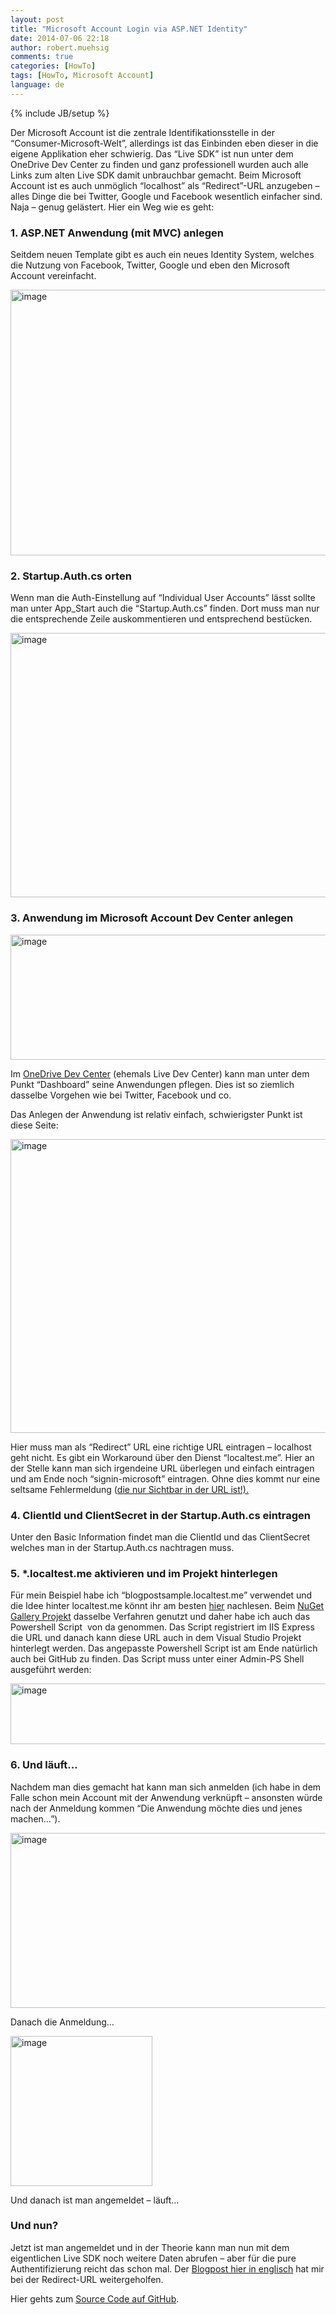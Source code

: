 ```yaml
---
layout: post
title: "Microsoft Account Login via ASP.NET Identity"
date: 2014-07-06 22:18
author: robert.muehsig
comments: true
categories: [HowTo]
tags: [HowTo, Microsoft Account]
language: de
---
```

{% include JB/setup %}
<p>Der Microsoft Account ist die zentrale Identifikationsstelle in der “Consumer-Microsoft-Welt”, allerdings ist das Einbinden eben dieser in die eigene Applikation eher schwierig. Das “Live SDK” ist nun unter dem OneDrive Dev Center zu finden und ganz professionell wurden auch alle Links zum alten Live SDK damit unbrauchbar gemacht. Beim Microsoft Account ist es auch unmöglich “localhost” als “Redirect”-URL anzugeben – alles Dinge die bei Twitter, Google und Facebook wesentlich einfacher sind. Naja – genug gelästert. Hier ein Weg wie es geht:</p> <h3>1. ASP.NET Anwendung (mit MVC) anlegen</h3> <p>Seitdem neuen Template gibt es auch ein neues Identity System, welches die Nutzung von Facebook, Twitter, Google und eben den Microsoft Account vereinfacht.</p> <p><a href="{{BASE_PATH}}/assets/wp-images-de/image2028.png"><img title="image" style="border-top: 0px; border-right: 0px; background-image: none; border-bottom: 0px; padding-top: 0px; padding-left: 0px; border-left: 0px; display: inline; padding-right: 0px" border="0" alt="image" src="{{BASE_PATH}}/assets/wp-images-de/image_thumb1164.png" width="570" height="425"></a></p> <h3>2. Startup.Auth.cs orten</h3> <p>Wenn man die Auth-Einstellung auf “Individual User Accounts” lässt sollte man unter App_Start auch die “Startup.Auth.cs” finden. Dort muss man nur die entsprechende Zeile auskommentieren und entsprechend bestücken.</p> <p><a href="{{BASE_PATH}}/assets/wp-images-de/image2029.png"><img title="image" style="border-top: 0px; border-right: 0px; background-image: none; border-bottom: 0px; padding-top: 0px; padding-left: 0px; border-left: 0px; display: inline; padding-right: 0px" border="0" alt="image" src="{{BASE_PATH}}/assets/wp-images-de/image_thumb1165.png" width="570" height="423"></a></p> <h3>3. Anwendung im Microsoft Account Dev Center anlegen</h3> <p><a href="{{BASE_PATH}}/assets/wp-images-de/image2030.png"><img title="image" style="border-top: 0px; border-right: 0px; background-image: none; border-bottom: 0px; padding-top: 0px; padding-left: 0px; border-left: 0px; display: inline; padding-right: 0px" border="0" alt="image" src="{{BASE_PATH}}/assets/wp-images-de/image_thumb1166.png" width="570" height="200"></a></p> <p>Im <a href="http://msdn.microsoft.com/en-us/onedrive/">OneDrive Dev Center</a> (ehemals Live Dev Center) kann man unter dem Punkt “Dashboard” seine Anwendungen pflegen. Dies ist so ziemlich dasselbe Vorgehen wie bei Twitter, Facebook und co.</p> <p>Das Anlegen der Anwendung ist relativ einfach, schwierigster Punkt ist diese Seite:</p> <p><a href="{{BASE_PATH}}/assets/wp-images-de/image2031.png"><img title="image" style="border-top: 0px; border-right: 0px; background-image: none; border-bottom: 0px; padding-top: 0px; padding-left: 0px; border-left: 0px; display: inline; padding-right: 0px" border="0" alt="image" src="{{BASE_PATH}}/assets/wp-images-de/image_thumb1167.png" width="570" height="470"></a></p> <p>Hier muss man als “Redirect” URL eine richtige URL eintragen – localhost geht nicht. Es gibt ein Workaround über den Dienst “localtest.me”. Hier an der Stelle kann man sich irgendeine URL überlegen und einfach eintragen und am Ende noch “signin-microsoft” eintragen. Ohne dies kommt nur eine seltsame Fehlermeldung (<u>die nur Sichtbar in der URL ist!).</u></p> <h3>4. ClientId und ClientSecret in der Startup.Auth.cs eintragen</h3> <p>Unter den Basic Information findet man die ClientId und das ClientSecret welches man in der Startup.Auth.cs nachtragen muss.</p> <h3>5. *.localtest.me aktivieren und im Projekt hinterlegen</h3> <p>Für mein Beispiel habe ich “blogpostsample.localtest.me” verwendet und die Idee hinter localtest.me könnt ihr am besten <a href="http://readme.localtest.me/">hier</a> nachlesen. Beim <a href="https://github.com/NuGet/NuGetGallery/blob/master/tools/Enable-LocalTestMe.ps1">NuGet Gallery Projekt</a> dasselbe Verfahren genutzt und daher habe ich auch das Powershell Script&nbsp; von da genommen. Das Script registriert im IIS Express die URL und danach kann diese URL auch in dem Visual Studio Projekt hinterlegt werden. Das angepasste Powershell Script ist am Ende natürlich auch bei GitHub zu finden. Das Script muss unter einer Admin-PS Shell ausgeführt werden:</p> <p><a href="{{BASE_PATH}}/assets/wp-images-de/image2032.png"><img title="image" style="border-top: 0px; border-right: 0px; background-image: none; border-bottom: 0px; padding-top: 0px; padding-left: 0px; border-left: 0px; display: inline; padding-right: 0px" border="0" alt="image" src="{{BASE_PATH}}/assets/wp-images-de/image_thumb1168.png" width="570" height="97"></a></p> <h3>6. Und läuft…</h3> <p>Nachdem man dies gemacht hat kann man sich anmelden (ich habe in dem Falle schon mein Account mit der Anwendung verknüpft – ansonsten würde nach der Anmeldung kommen “Die Anwendung möchte dies und jenes machen…”).</p> <p><a href="{{BASE_PATH}}/assets/wp-images-de/image2033.png"><img title="image" style="border-top: 0px; border-right: 0px; background-image: none; border-bottom: 0px; padding-top: 0px; padding-left: 0px; border-left: 0px; display: inline; padding-right: 0px" border="0" alt="image" src="{{BASE_PATH}}/assets/wp-images-de/image_thumb1169.png" width="570" height="280"></a></p> <p>Danach die Anmeldung…</p> <p><a href="{{BASE_PATH}}/assets/wp-images-de/image2034.png"><img title="image" style="border-top: 0px; border-right: 0px; background-image: none; border-bottom: 0px; padding-top: 0px; padding-left: 0px; border-left: 0px; display: inline; padding-right: 0px" border="0" alt="image" src="{{BASE_PATH}}/assets/wp-images-de/image_thumb1170.png" width="227" height="240"></a></p> <p>Und danach ist man angemeldet – läuft…</p> <h3>Und nun?</h3> <p>Jetzt ist man angemeldet und in der Theorie kann man nun mit dem eigentlichen Live SDK noch weitere Daten abrufen – aber für die pure Authentifizierung reicht das schon mal. Der <a href="http://www.benday.com/2014/02/25/walkthrough-asp-net-mvc-identity-with-microsoft-account-authentication/">Blogpost hier in englisch</a> hat mir bei der Redirect-URL weitergeholfen.</p> <p>Hier gehts zum <a href="https://github.com/Code-Inside/Samples/tree/master/2014/MicrosoftAccountDemo">Source Code auf GitHub</a>.</p>

